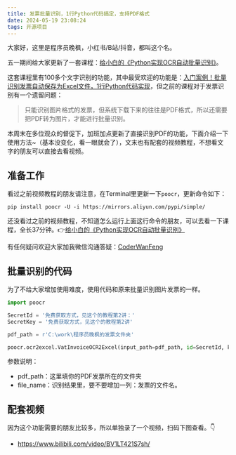 ```yaml
---
title: 发票批量识别，1行Python代码搞定，支持PDF格式
date: 2024-05-19 23:08:24
tags: 开源项目
---
```


大家好，这里是程序员晚枫，小红书/B站/抖音，都叫这个名。

五一期间给大家更新了一套课程：[给小白的《Python实现OCR自动批量识别》](https://mp.weixin.qq.com/s/pGim7ifpgLwYUJ9a-FHvaw)。

这套课程里有100多个文字识别的功能，其中最受欢迎的功能是：[入门案例！批量识别发票自动保存为Excel文件，1行Python代码实现](https://mp.weixin.qq.com/s/JefHbzYpE5GXP4f1g1ncyg)，但之前的课程对于发票识别有一个遗留问题：

> 只能识别图片格式的发票，但系统下载下来的往往是PDF格式，所以还需要把PDF转为图片，才能进行批量识别。

本周末在多位观众的督促下，加班加点更新了直接识别PDF的功能，下面介绍一下使用方法~（基本没变化，看一眼就会了），文末也有配套的视频教程，不想看文字的朋友可以直接去看视频。


## 准备工作

看过之前视频教程的朋友请注意，在Terminal里更新一下``poocr``，更新命令如下：

```shell
pip install poocr -U -i https://mirrors.aliyun.com/pypi/simple/
```

还没看过之前的视频教程，不知道怎么运行上面这行命令的朋友，可以去看一下课程，全长37分钟。👉[给小白的《Python实现OCR自动批量识别》](https://mp.weixin.qq.com/s/pGim7ifpgLwYUJ9a-FHvaw)

有任何疑问欢迎大家加我微信沟通答疑：[CoderWanFeng](http://www.python4office.cn/wechat-qrcode/)

## 批量识别的代码

为了不给大家增加使用难度，使用代码和原来批量识别图片发票的一样。

```python
import poocr

SecretId = '免费获取方式，见这个的教程第2讲：'
SecretKey = '免费获取方式，见这个的教程第2讲'

pdf_path = r'C:\work\程序员晚枫的发票文件夹'

poocr.ocr2excel.VatInvoiceOCR2Excel(input_path=pdf_path, id=SecretId, key=SecretKey, file_name=True)

```

参数说明：
- pdf_path：这里填你的PDF发票所在的文件夹
- file_name：识别结果里，要不要增加一列：发票的文件名。

## 配套视频

因为这个功能需要的朋友比较多，所以单独录了一个视频，扫码下图查看。👇

- https://www.bilibili.com/video/BV1LT421S7sh/